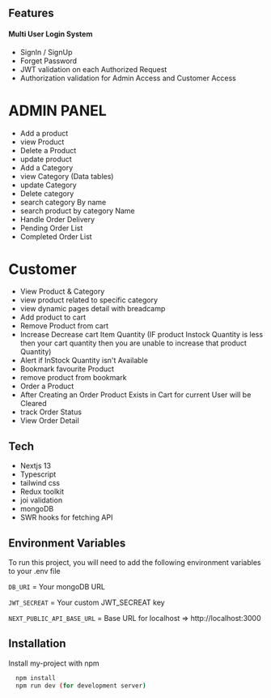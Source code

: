 ## Features

#### Multi User Login System
- SignIn / SignUp 
- Forget Password 
- JWT validation on each Authorized Request 
- Authorization validation for Admin Access and Customer Access 

# ADMIN PANEL
 - Add a product 
 - view Product 
 - Delete a Product 
 - update product 
 - Add a Category 
 - view Category (Data tables) 
 - update Category  
 - Delete category 
 - search category By name 
 - search product by category Name 
 - Handle Order Delivery  
 - Pending Order  List 
 - Completed Order List 

# Customer
- View Product & Category 
- view product related to specific category 
- view dynamic pages detail with breadcamp 
- Add product to cart 
- Remove Product from cart 
- Increase Decrease cart Item  Quantity (IF product Instock Quantity is less then your cart quantity then you are unable to  increase that product Quantity)
- Alert if InStock Quantity isn't Available 
- Bookmark favourite Product 
- remove product from bookmark 
- Order a Product 
- After Creating an Order Product Exists in Cart for current User will be Cleared 
- track Order Status 
- View Order Detail 

## Tech
- Nextjs 13
- Typescript
- tailwind css
- Redux toolkit
- joi validation
- mongoDB
- SWR hooks for fetching API 

## Environment Variables

To run this project, you will need to add the following environment variables to your .env file

`DB_URI` = Your mongoDB URL

`JWT_SECREAT` = Your custom JWT_SECREAT key

`NEXT_PUBLIC_API_BASE_URL` =  Base URL for localhost  => http://localhost:3000


## Installation

Install my-project with npm

```bash
  npm install
  npm run dev (for development server)
```

    

